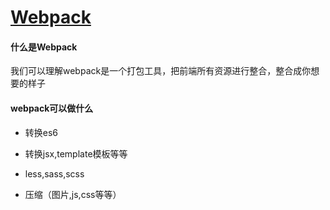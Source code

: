 # [Webpack](<https://www.webpackjs.com/>)

#### 什么是Webpack
我们可以理解webpack是一个打包工具，把前端所有资源进行整合，整合成你想要的样子

#### webpack可以做什么
- 转换es6

- 转换jsx,template模板等等

- less,sass,scss

- 压缩（图片,js,css等等）

